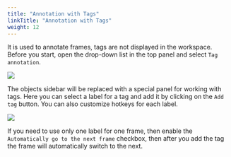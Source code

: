 ```yaml
---
title: "Annotation with Tags"
linkTitle: "Annotation with Tags"
weight: 12
---
```


It is used to annotate frames, tags are not displayed in the workspace.
Before you start, open the drop-down list in the top panel and select `Tag annotation`.

![](../../../../../images/image183.jpg)

The objects sidebar will be replaced with a special panel for working with tags.
Here you can select a label for a tag and add it by clicking on the `Add tag` button.
You can also customize hotkeys for each label.

![](../../../../../images/image181.jpg)

If you need to use only one label for one frame, then enable the `Automatically go to the next frame`
checkbox, then after you add the tag the frame will automatically switch to the next.

